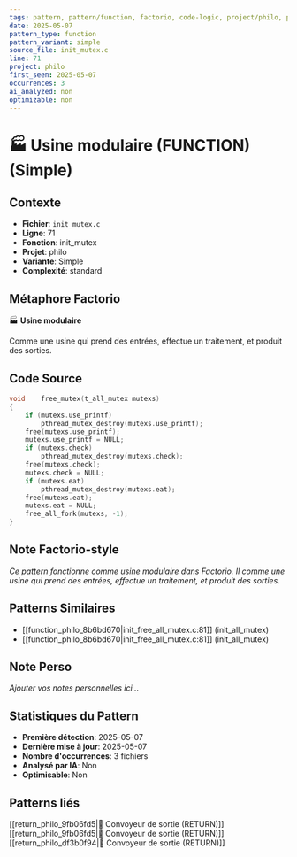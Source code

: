 ```yaml
---
tags: pattern, pattern/function, factorio, code-logic, project/philo, pattern/variant/simple
date: 2025-05-07
pattern_type: function
pattern_variant: simple
source_file: init_mutex.c
line: 71
project: philo
first_seen: 2025-05-07
occurrences: 3
ai_analyzed: non
optimizable: non
---
```


# 🏭 Usine modulaire (FUNCTION) (Simple)

## Contexte
- **Fichier**: `init_mutex.c`
- **Ligne**: 71
- **Fonction**: init_mutex
- **Projet**: philo
- **Variante**: Simple
- **Complexité**: standard

## Métaphore Factorio
🏭 **Usine modulaire**

Comme une usine qui prend des entrées, effectue un traitement, et produit des sorties.

## Code Source
```c
void	free_mutex(t_all_mutex mutexs)
{
	if (mutexs.use_printf)
		pthread_mutex_destroy(mutexs.use_printf);
	free(mutexs.use_printf);
	mutexs.use_printf = NULL;
	if (mutexs.check)
		pthread_mutex_destroy(mutexs.check);
	free(mutexs.check);
	mutexs.check = NULL;
	if (mutexs.eat)
		pthread_mutex_destroy(mutexs.eat);
	free(mutexs.eat);
	mutexs.eat = NULL;
	free_all_fork(mutexs, -1);
}
```

## Note Factorio-style
*Ce pattern fonctionne comme usine modulaire dans Factorio. Il comme une usine qui prend des entrées, effectue un traitement, et produit des sorties.*

## Patterns Similaires
- [[function_philo_8b6bd670|init_free_all_mutex.c:81]] (init_all_mutex)
- [[function_philo_8b6bd670|init_free_all_mutex.c:81]] (init_all_mutex)

## Note Perso
*Ajouter vos notes personnelles ici...*

## Statistiques du Pattern
- **Première détection**: 2025-05-07
- **Dernière mise à jour**: 2025-05-07
- **Nombre d'occurrences**: 3 fichiers
- **Analysé par IA**: Non
- **Optimisable**: Non

## Patterns liés
[[return_philo_9fb06fd5|🚚 Convoyeur de sortie (RETURN)]]
[[return_philo_9fb06fd5|🚚 Convoyeur de sortie (RETURN)]]
[[return_philo_df3b0f94|🚚 Convoyeur de sortie (RETURN)]]

